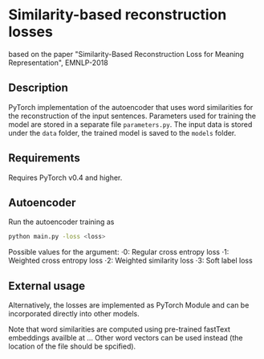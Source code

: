 # Similarity-based reconstruction losses
based on the paper "Similarity-Based Reconstruction Loss for Meaning Representation", EMNLP-2018

## Description
PyTorch implementation of the autoencoder that uses word similarities for the reconstruction of the input sentences.
Parameters used for training the model are stored in a separate file `parameters.py`.
The input data is stored under the `data` folder, the trained model is saved to the `models` folder.

## Requirements
Requires PyTorch v0.4 and higher.


## Autoencoder 
Run the autoencoder training as 

```sh
python main.py -loss <loss>
```

Possible values for the <loss> argument:
⋅0: Regular cross entropy loss
⋅1: Weighted cross entropy loss
⋅2: Weighted similarity loss
⋅3: Soft label loss

## External usage

Alternatively, the losses are implemented as PyTorch Module and can be incorporated directly into other models.

Note that word similarities are computed using pre-trained fastText embeddings availble at ...
Other word vectors can be used instead (the location of the file should be spcified).

